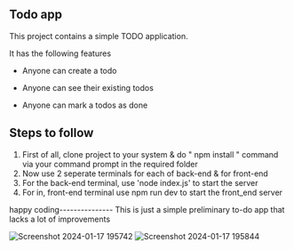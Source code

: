  ## Todo app

  

This project contains a simple TODO application.

It has the following features

  

- Anyone can create a todo

- Anyone can see their existing todos

- Anyone can mark a todos as done

  

## Steps to follow

1) First of all, clone project to your system & do " npm install " command via your command prompt in the required folder
2) Now use 2 seperate  terminals for each of back-end & for front-end
3) For the back-end terminal, use 'node index.js' to start the server
4) For in, front-end terminal use  npm run dev to start the front_end server

happy coding--------------- This is just a simple preliminary to-do app that lacks a lot of improvements


![Screenshot 2024-01-17 195742](https://github.com/Siraddeen/Basic-Todo-App/assets/85670787/3bff4497-5ce8-44d6-8c75-6ac8e757a5f8)
![Screenshot 2024-01-17 195844](https://github.com/Siraddeen/Basic-Todo-App/assets/85670787/7ec947c6-50d5-4674-82ac-c811f8142f32)
